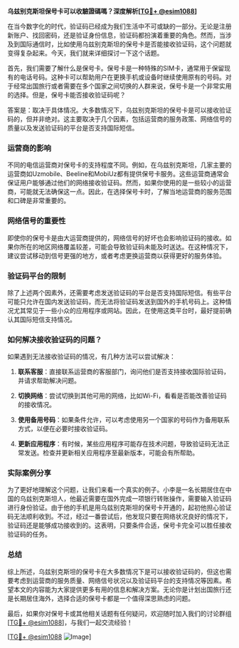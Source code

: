 **乌兹别克斯坦保号卡可以收驗證碼嗎？深度解析[[TG💪+ @esim1088](https://t.me/s/esim1088)]**

在当今数字化的时代，验证码已经成为我们生活中不可或缺的一部分。无论是注册新账户、找回密码，还是验证身份信息，验证码都扮演着重要的角色。然而，当涉及到国际通信时，比如使用乌兹别克斯坦的保号卡是否能接收验证码，这个问题就变得复杂起来。今天，我们就来详细探讨一下这个话题。

首先，我们需要了解什么是保号卡。保号卡是一种特殊的SIM卡，通常用于保留现有的电话号码。这种卡可以帮助用户在更换手机或设备时继续使用原有的号码。对于经常出国旅行或者需要在多个国家之间切换的人群来说，保号卡是一个非常实用的选择。但是，保号卡能否接收验证码呢？

答案是：取决于具体情况。大多数情况下，乌兹别克斯坦的保号卡是可以接收验证码的，但并非绝对。这主要取决于几个因素，包括运营商的服务政策、网络信号的质量以及发送验证码的平台是否支持国际短信。

### **运营商的影响**

不同的电信运营商对保号卡的支持程度不同。例如，在乌兹别克斯坦，几家主要的运营商如Uzmobile、Beeline和MobiUz都有提供保号卡服务。这些运营商通常会保证用户能够通过他们的网络接收验证码。然而，如果你使用的是一些较小的运营商，可能就无法确保这一点。因此，在选择保号卡时，了解当地运营商的服务范围和口碑是非常重要的。

### **网络信号的重要性**

即使你的保号卡是由大运营商提供的，网络信号的好坏也会影响验证码的接收。如果你所在的地区网络覆盖较差，可能会导致验证码未能及时送达。在这种情况下，建议尝试移动到信号更强的地方，或者考虑更换运营商以获得更好的服务体验。

### **验证码平台的限制**

除了上述两个因素外，还需要考虑发送验证码的平台是否支持国际短信。有些平台可能只允许在国内发送验证码，而无法将验证码发送到国外的手机号码上。这种情况尤其常见于一些小众的应用程序或网站。因此，在使用这类平台时，最好提前确认其国际短信支持情况。

### **如何解决接收验证码的问题？**

如果遇到无法接收验证码的情况，有几种方法可以尝试解决：

1. **联系客服**：直接联系运营商的客服部门，询问他们是否支持接收国际验证码，并请求帮助解决问题。
   
2. **切换网络**：尝试切换到其他可用的网络，比如Wi-Fi，看看是否能改善验证码的接收情况。
   
3. **使用备用号码**：如果条件允许，可以考虑使用另一个国家的号码作为备用联系方式，以便在必要时接收验证码。

4. **更新应用程序**：有时候，某些应用程序可能存在技术问题，导致验证码无法正常发送。检查并更新相关应用程序至最新版本，可能会有所帮助。

### **实际案例分享**

为了更好地理解这个问题，让我们来看一个真实的例子。小李是一名长期居住在中国的乌兹别克斯坦人，他最近需要在国外完成一项银行转账操作，需要输入验证码进行身份验证。由于他的手机是用乌兹别克斯坦的保号卡开通的，起初他担心验证码无法顺利收到。不过，经过一番尝试后，他发现只要在网络状况良好的情况下，验证码还是能够成功接收到的。这表明，只要条件合适，保号卡完全可以胜任接收验证码的任务。

### **总结**

综上所述，乌兹别克斯坦的保号卡在大多数情况下是可以接收验证码的，但这也需要考虑到运营商的服务质量、网络信号状况以及验证码平台的支持情况等因素。希望本文的内容能为大家提供更多有用的信息和解决方案。无论你是计划出国旅行还是长期居住海外，选择合适的保号卡都是一个值得深思熟虑的问题。

最后，如果你对保号卡或其他相关话题有任何疑问，欢迎随时加入我们的讨论群组[[TG💪+ @esim1088](https://t.me/s/esim1088)]，与我们一起交流经验！ 

[[TG💪+ @esim1088](https://t.me/s/esim1088) ![Image](https://i.postimg.cc/4NQfJmqS/Snipaste-2025-05-13-00-14-12.png)]